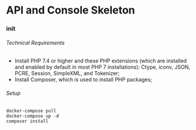 # API and Console Skeleton

### init

###### Technical Requirements

* Install PHP 7.4 or higher and these PHP extensions (which are installed and enabled by default in most PHP 7 installations): Ctype, iconv, JSON, PCRE, Session, SimpleXML, and Tokenizer;
* Install Composer, which is used to install PHP packages;


###### Setup
```
docker-compose pull
docker-compose up -d
composer install
```
